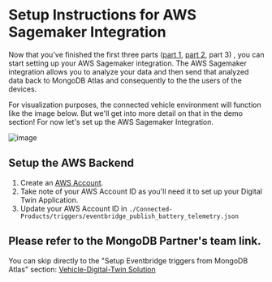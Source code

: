 # Setup Instructions for AWS Sagemaker Integration

Now that you've finished the first three parts ([part 1](https://github.com/mongodb-industry-solutions/Digital-Twins-With-AWS/tree/main/atlas-backend), [part 2](https://github.com/mongodb-industry-solutions/Digital-Twins-With-AWS/tree/main/device-ts), part 3) , you can start setting up your AWS Sagemaker integration. The AWS Sagemaker integration allows you to analyze your data and then send that analyzed data back to MongoDB Atlas and consequently to the the users of the devices. 

For visualization purposes, the connected vehicle environment will function like the image below. But we'll get into more detail on that in the demo section! For now let's set up the AWS Sagemaker Integration. 

![image](https://user-images.githubusercontent.com/114057324/199659004-49177737-3e80-4656-9a5b-e219dbedc296.png) 

## Setup the AWS Backend
1. Create an [AWS Account](https://portal.aws.amazon.com/billing/signup#/start/email).
2. Take note of your AWS Account ID as you'll need it to set up your Digital Twin Application.
3. Update your AWS Account ID in `./Connected-Products/triggers/eventbridge_publish_battery_telemetry.json`

## Please refer to the MongoDB Partner's team link. 

You can skip directly to the "Setup Eventbridge triggers from MongoDB Atlas" section: [Vehicle-Digital-Twin Solution](https://github.com/mongodb-partners/Vehicle-Digital-Twin-Solution)

## 

